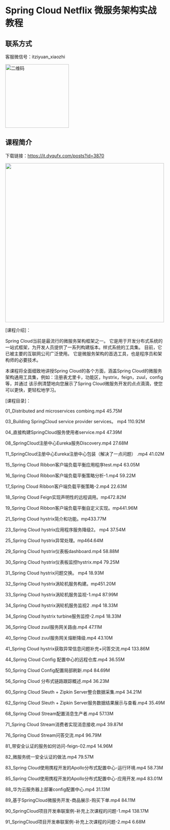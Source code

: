 # Spring Cloud Netflix 微服务架构实战教程

## 联系方式

客服微信号：itziyuan_xiaozhi

<img src="https://ziyuanyun.oss-cn-guangzhou.aliyuncs.com/common/20240614073449/666b82192834a.jpg" width="200" height="200" alt="二维码">

## 课程简介

下载链接：https://it.dyqufx.com/posts?id=3870

<img src="https://ziyuanyun.oss-cn-guangzhou.aliyuncs.com/yun/20240515185402/6644944a06bb1.jpg" width="500" alt="">

  [课程介绍]：

 Spring Cloud当前是最流行的微服务架构框架之一。 它是用于开发分布式系统的一站式框架，为开发人员提供了一系列构建版本。样式系统的工具集。 目前，它已被主要的互联网公司广泛使用。 它是微服务架构的首选工具，也是程序员和架构师的必要技术。

 本课程将全面细致地讲授Spring Cloud的各个方面，涵盖Spring Cloud的微服务架构通用工具集，例如：注册表尤里卡，功能区，hystrix，feign，zuul，config等，并通过 该示例清楚地向您展示了Spring Cloud微服务开发的点点滴滴，使您可以更快，更轻松地学习。

 

 [课程目录]：

 01_Distributed and microservices combing.mp4 45.75M

 03_Building SpringCloud service provider services。 mp4 110.92M

 04_直接构建SpringCloud服务使用者service.mp4 47.39M

 08_SpringCloud注册中心Eureka服务Discovery.mp4 27.68M

 11_SpringCloud注册中心Eureka注册中心包装（解决了一点问题） .mp4 41.02M

 15_Spring Cloud Ribbon客户端负载平衡应用程序test.mp4 63.05M

 16_Spring Cloud Ribbon客户端负载平衡策略分析-1.mp4 59.22M

 17_Spring Cloud Ribbon客户端负载平衡策略-2.mp4 22.63M

 18_Spring Cloud Feign实现声明性的远程调用。mp472.82M

 19_Spring Cloud Ribbon客户端负载平衡自定义实现。mp441.96M

 21_Spring Cloud hystrix简介和功能。mp433.77M

 23_Spring Cloud hystrix应用程序服务降级2。 mp4 37.54M

 25_Spring Cloud hystrix异常处理。mp464.64M

 29_Spring Cloud hystrix仪表板dashboard.mp4 58.88M

 30_Spring Cloud hystrix仪表板监控hystrix.mp4 79.25M

 31_Spring Cloud hystrix问题交换。 mp4 18.93M

 32_Spring Cloud hystrix涡轮机服务构建。mp451.20M

 33_Spring Cloud hystrix涡轮机服务监视-1.mp4 87.99M

 34_Spring Cloud hystrix涡轮机服务监视2 .mp4 18.33M

 34_Spring Cloud hystrix turbine服务监控-2.mp4 18.33M

 36_Spring Cloud zuul服务网关路由.mp4 47.11M

 40_Spring Cloud zuul服务网关熔断降级.mp4 43.10M

 41_Spring Cloud hystrix获取异常信息问题补充+问答交流.mp4 133.86M

 44_Spring Cloud Config 配置中心的远程仓库.mp4 36.55M

 50_Spring Cloud Config配置局部刷新.mp4 84.69M

 56_Spring Cloud 分布式链路跟踪概述.mp4 36.23M

 60_Spring Cloud Sleuth + Zipkin Server整合数据采集.mp4 34.21M

 62_Spring Cloud Sleuth + Zipkin Server服务数据结果展示与查看.mp4 35.49M

 68_Spring Cloud Stream配置消息生产者.mp4 57.13M

 71_Spring Cloud Stream消费者实现消息接收.mp4 39.87M

 76_Spring Cloud Stream问答交流.mp4 96.79M

 81_带安全认证的服务如何访问-feign-02.mp4 14.96M

 82_微服务统一安全认证的做法.mp4 79.57M

 83_Spring Cloud使用携程开发的Apollo分布式配置中心-运行环境.mp4 58.73M

 85_Spring Cloud使用携程开发的Apollo分布式配置中心-应用开发.mp4 83.01M

 88_华为云服务器上部署config配置中心.mp4 31.13M

 89_基于SpringCloud微服务开发-商品展示-购买下单.mp4 84.11M

 90_SpringCloud项目开发串联案例-补充上次课程的问题-1.mp4 138.17M

 91_SpringCloud项目开发串联案例-补充上次课程的问题-2.mp4 6.68M

  